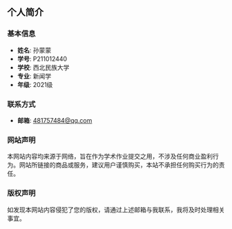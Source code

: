 
## 个人简介

### 基本信息
- **姓名**: 孙蒙蒙
- **学号**: P211012440
- **学校**: 西北民族大学
- **专业**: 新闻学
- **年级**: 2021级

### 联系方式
- **邮箱**: [481757484@qq.com](mailto:481757484@qq.com)

### 网站声明
本网站内容均来源于网络，旨在作为学术作业提交之用，不涉及任何商业盈利行为。网站所链接的商品或服务，建议用户谨慎购买，本站不承担任何购买行为的责任。

### 版权声明
如发现本网站内容侵犯了您的版权，请通过上述邮箱与我联系，我将及时处理相关事宜。
